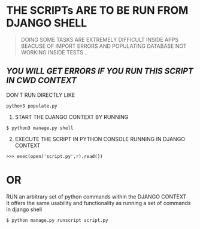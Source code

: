 # THE SCRIPTs ARE TO BE RUN FROM DJANGO SHELL 

> DOING SOME TASKS ARE EXTREMELY DIFFICULT INSIDE APPS 
> BEACUSE OF IMPORT ERRORS
> AND POPULATING DATABASE NOT WORKING INSIDE TESTS ..


## _YOU WILL GET ERRORS IF YOU RUN THIS SCRIPT IN CWD CONTEXT_

DON'T RUN DIRECTLY LIKE 
```shell
python3 populate.py
```

1. START THE DJANGO CONTEXT BY RUNNING 

```shell
$ python3 manage.py shell
```
2. EXECUTE THE SCRIPT IN PYTHON CONSOLE RUNNING IN DJANGO CONTEXT 

```
>>> exec(open('script.py',r).read())
```

# OR 

RUN an arbitrary set of python commands within the DJANGO CONTEXT  
It offers the same usability and functionality 
as running a set of commands in django shell

```shell
$ python manage.py runscript script.py
```    
